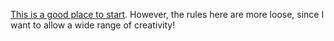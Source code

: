 [This is a good place to start](https://github.com/Rudxain/Rosetta-Sisyphus/blob/main/CONTRIBUTING.md). However, the rules here are more loose, since I want to allow a wide range of creativity!
